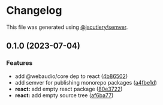 # Changelog

This file was generated using [@jscutlery/semver](https://github.com/jscutlery/semver).

## 0.1.0 (2023-07-04)


### Features

* add @webaudio/core dep to react ([4b86502](https://github.com/node-webaudio/webaudio/commit/4b8650206d8bfdf6c9f60f84c794db9e9365f425))
* add semver for publishing monorepo packages ([a4fbe1d](https://github.com/node-webaudio/webaudio/commit/a4fbe1d63674d69f15c007bbf8e21bfd8d476d1f))
* **react:** add empty react package ([80e3722](https://github.com/node-webaudio/webaudio/commit/80e372285db1e6558c57d2b3b5285caefa28d07b))
* **react:** add empty source tree ([af6ba77](https://github.com/node-webaudio/webaudio/commit/af6ba77f9122dbf976f456e421218322e3bde798))
